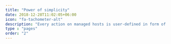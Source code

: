 ```yaml
---
title: "Power of simplicity"
date: 2018-12-28T11:02:05+06:00
icon: "fa-tachometer-alt"
description: "Every action on managed hosts is user-defined in form of bash scripts."
type : "pages"
order: "2"
---
```

